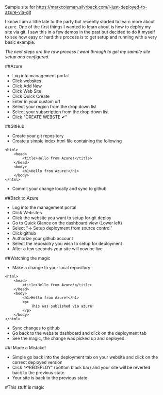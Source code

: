 Sample site for https://markcoleman.silvrback.com/i-just-deployed-to-azure-via-git

I know I am a little late to the party but recently started to learn more about azure.  One of the first things I wanted to learn about is how to deploy my site via git.  I saw this in a few demos in the past but decided to do it myself to see how easy or hard this process is to get setup and running with a very basic example.

*The next steps are the raw process I went through to get my sample site setup and configured.*

##Azure
* Log into management portal
* Click websites
* Click Add New
* Click Web Site
* Click Quick Create
* Enter in your custom url
* Select your region from the drop down list
* Select your subscription from the drop down list
* Click  "CREATE WEBSTE ✔"

##GitHub
* Create your git repository
* Create a simple index.html file containing the following

```
<html>
	<head>
		<title>Hello from Azure!</title>
	</head>
	<body>
		<h1>Hello from Azure!</h1>
	</body>
</html>
```

* Commit your change locally and sync to github


##Back to Azure
* Log into the management portal
* Click Websites
* Click the website you want to setup for git deploy
* Go to Quick Glance on the dashboard view (Lower left)
* Select  "→ Setup deployment from source control" 
* Click github
* Authorize your github account
* Select the reposiotry you wish to setup for deployment
* After a few seconds your site will now be live


##Watching the magic
* Make a change to your local repository

```
<html>
	<head>
		<title>Hello from Azure!</title>
	</head>
	<body>
		<h1>Hello from Azure!</h1>
		<p>
			This was published via azure!
		</p>
	</body>
</html>
```

* Sync changes to github
* Go back to the website dashboard and click on the deployment tab
* See the magic, the change was picked up and deployed.

##I Made a Mistake!
* Simple go back into the deployment tab on your website and click on the correct deployed version
* Click  "↶REDEPLOY" (bottom black bar) and your site will be reverted back to the previous state.
* Your site is back to the previous state

#This stuff is magic
